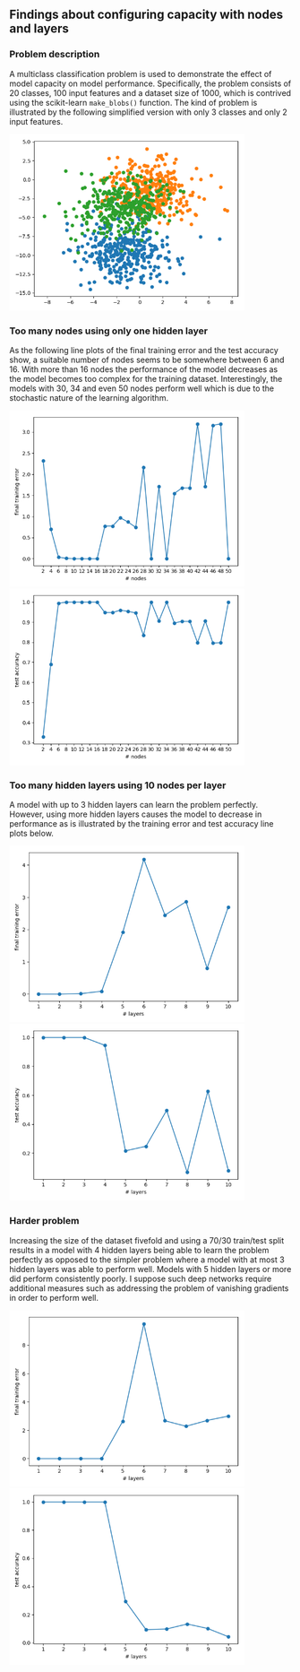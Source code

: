## Findings about configuring capacity with nodes and layers

### Problem description

A multiclass classification problem is used to demonstrate the effect of model capacity on model performance. Specifically,
the problem consists of 20 classes, 100 input features and a dataset size of 1000, which is contrived using the
scikit-learn `make_blobs()` function. The kind of problem is illustrated by the following simplified version with only 3
classes and only 2 input features.

<img src="images/problem.png" width="420">

### Too many nodes using only one hidden layer

As the following line plots of the final training error and the test accuracy show, a suitable number of nodes seems to
be somewhere between 6 and 16. With more than 16 nodes the performance of the model decreases as the model becomes too
complex for the training dataset. Interestingly, the models with 30, 34 and even 50 nodes perform well which is due to
the stochastic nature of the learning algorithm.

<img src="images/ext_too_many_nodes_loss.png" width="420"> <img src="images/ext_too_many_nodes_accuracy.png" width="420">

### Too many hidden layers using 10 nodes per layer

A model with up to 3 hidden layers can learn the problem perfectly. However, using more hidden layers causes the model
to decrease in performance as is illustrated by the training error and test accuracy line plots below.

<img src="images/ext_too_many_hidden_layers_loss.png" width="420"> <img src="images/ext_too_many_hidden_layers_accuracy.png" width="420">

### Harder problem

Increasing the size of the dataset fivefold and using a 70/30 train/test split results in a model with 4 hidden layers
being able to learn the problem perfectly as opposed to the simpler problem where a model with at most 3 hidden layers
was able to perform well. Models with 5 hidden layers or more did perform consistently poorly. I suppose such deep
networks require additional measures such as addressing the problem of vanishing gradients in order to perform well.

<img src="images/ext_harder_problem_loss.png" width="420"> <img src="images/ext_harder_problem_accuracy.png" width="420">

